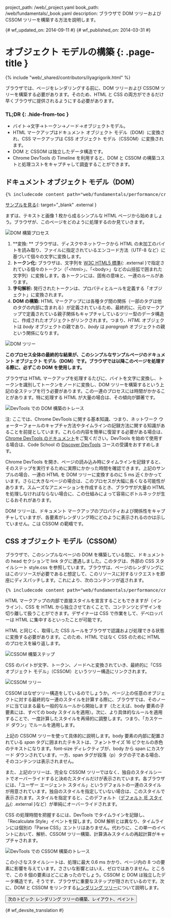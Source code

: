 project_path: /web/_project.yaml
book_path: /web/fundamentals/_book.yaml
description: ブラウザで DOM ツリーおよび CSSOM ツリーを構築する方法を説明します。

{# wf_updated_on: 2014-09-11 #}
{# wf_published_on: 2014-03-31 #}

#  オブジェクト モデルの構築 {: .page-title }

{% include "web/_shared/contributors/ilyagrigorik.html" %}

ブラウザでは、ページをレンダリングする前に、DOM ツリーおよび CSSOM ツリーを構築する必要があります。そのため、HTML と CSS の両方ができるだけ早くブラウザに提供されるようにする必要があります。


### TL;DR {: .hide-from-toc }
- バイト→文字→トークン→ノード→オブジェクトモデル。
- HTML マークアップはドキュメント オブジェクト モデル（DOM）に変換され、CSS マークアップは CSS オブジェクト モデル（CSSOM）に変換されます。
- DOM と CSSOM は独立したデータ構造です。
- Chrome DevTools の Timeline を利用すると、DOM と CSSOM の構築コストと処理コストをキャプチャして調査することができます。


## ドキュメント オブジェクト モデル（DOM）

<pre class="prettyprint">
{% includecode content_path="web/fundamentals/performance/critical-rendering-path/_code/basic_dom.html" region_tag="full" adjust_indentation="auto" %}
</pre>

[サンプルを見る](https://googlesamples.github.io/web-fundamentals/fundamentals/performance/critical-rendering-path/basic_dom.html){: target="_blank" .external }

まずは、テキストと画像 1 枚から成るシンプルな HTML ページから始めましょう。ブラウザが、このページをどのように処理するのか見ていきます。

<img src="images/full-process.png" alt="DOM 構築プロセス">

1. **変換: ** ブラウザは、ディスクやネットワークから HTML の未加工のバイトを読み取り、ファイルに指定されているエンコード方法（UTF-8 など）に基づいて個々の文字に変換します。
1. **トークン化:** ブラウザは、文字列を [W3C HTML5 標準](http://www.w3.org/TR/html5/){: .external }で指定されている個々のトークン（「&lt;html&gt;」、「&lt;body&gt;」などの山括弧で囲まれた文字列）に変換します。各トークンには、固有の意味と、一連のルールがあります。
1. **字句解析:** 発行されたトークンは、プロパティとルールを定義する「オブジェクト」に変換されます。
1. **DOM の構築:** HTML マークアップには各種タグ間の関係（一部のタグは他のタグの内部に含まれる）が定義されているため、最終的に、元のマークアップで定義されている親子関係もキャプチャしているツリー型のデータ構造に、作成されたオブジェクトがリンクされます。つまり、_HTML_ オブジェクトは _body_ オブジェクトの親であり、_body_ は _paragraph_ オブジェクトの親という関係になります。

<img src="images/dom-tree.png"  alt="DOM ツリー">

**このプロセス全体の最終的な結果が、このシンプルなサンプルページのドキュメント オブジェクト モデル（DOM）です。ブラウザでは以降このページを処理する際に、必ずこの DOM を使用します。**

ブラウザは HTML マークアップを処理するたびに、バイトを文字に変換し、トークンを識別してトークンをノードに変換し、DOM ツリーを構築するという上記の全ステップを行う必要があります。この一連のプロセスには時間がかかることがあります。特に処理する HTML が大量の場合は、その傾向が顕著です。

<img src="images/dom-timeline.png"  alt="DevTools での DOM 構築のトレース">

注: ここでは、Chrome DevTools に関する基本知識、つまり、ネットワーク ウォーターフォールのキャプチャ方法やタイムラインの記録方法に関する知識があることを前提としています。これらの内容を簡単に復習する必要がある場合は、<a href='/web/tools/chrome-devtools/'>Chrome DevTools のドキュメント</a>をご覧ください。DevTools を始めて使用する場合は、Code School の <a href='http://discover-devtools.codeschool.com/'>Discover DevTools</a> コースの受講をおすすめします。

Chrome DevTools を開き、ページの読み込み時にタイムラインを記録すると、そのステップを実行するために実際にかかった時間を確認できます。上記のサンプルの場合、一連の HTML を DOM ツリーに変換するのに 5 ms 近くかかっています。さらに大きなページの場合は、このプロセスが大幅に長くなる可能性があります。スムーズなアニメーションを作成するとき、ブラウザが大量の HTML を処理しなければならない場合に、この仕組みによって容易にボトルネックが生じるおそれがあります。

DOM ツリーは、ドキュメント マークアップのプロパティおよび関係性をキャプチャしていますが、各要素がレンダリング時にどのように表示されるのかは示していません。こは CSSOM の範疇です。

##  CSS オブジェクト モデル（CSSOM）

ブラウザで、このシンプルなページの DOM を構築している間に、ドキュメントの head セクションで link タグに遭遇しました。このタグは、外部の CSS スタイルシート style.css を参照しています。ブラウザは、ページのレンダリングにはこのリソースが必要であると想定して、このリソースに対するリクエストを即座にディスパッチします。これにより、次のコンテンツが返されます。

<pre class="prettyprint">
{% includecode content_path="web/fundamentals/performance/critical-rendering-path/_code/style.css" region_tag="full" adjust_indentation="auto" %}
</pre>

HTML マークアップの内部で直接スタイルを宣言することもできますが（インライン）、CSS を HTML から独立させておくことで、コンテンツとデザインを切り離して扱うことができます。デザイナーは CSS で作業をして、デベロッパーは HTML に集中するといったことが可能です。

HTML と同じく、取得した CSS ルールをブラウザで認識および処理できる状態に変換する必要があります。このため、HTML ではなく CSS のために HTML のプロセスを繰り返します。

<img src="images/cssom-construction.png"  alt="CSSOM 構築ステップ">

CSS のバイトが文字、トークン、ノードへと変換されていき、最終的に「CSS オブジェクト モデル」（CSSOM）というツリー構造にリンクされます。

<img src="images/cssom-tree.png"  alt="CSSOM ツリー">

CSSOM はなぜツリー構造をしているのでしょうか。ページ上の任意のオブジェクトに対する最終的な一連のスタイルを計算する際に、ブラウザでは、そのノードに当てはまる最も一般的なルールから開始します（たとえば、body 要素の子要素には、すべての body スタイルを適用）。次に、より具体的なルールを適用することで、一度計算したスタイルを再帰的に調整します。つまり、「カスケード ダウン」でルールを適用します。

上記の CSSOM ツリーを使って具体的に説明します。body 要素の内部に配置されている _span_ タグに囲まれたテキストは、フォントサイズ 16 ピクセルの赤色のテキストになります。font-size ディレクティブが、body から span にカスケード ダウンされています。一方、span タグが段落（p）タグの子である場合、そのコンテンツは表示されません。

また、上記のツリーは、完全な CSSOM ツリーではなく、独自のスタイルシートでオーバーライドすると決めたスタイルだけが表示されています。各ブラウザには、「ユーザー エージェント スタイル」というデフォルトの一連のスタイルが用意されています。独自のスタイルを指定していない場合は、このスタイルで表示されます。スタイルを指定すると、このデフォルト（[デフォルト IE スタイル](http://www.iecss.com/){: .external }など）が単純にオーバーライドされます。

CSS の処理時間を把握するには、DevTools でタイムラインを記録し、「Recalculate Style」イベントを探します。DOM 解析とは異なり、タイムラインには個別の「Parse CSS」エントリはありません。代わりに、この単一のイベントにおいて、解析、CSSOM ツリー構築、計算済みスタイルの再起計算がキャプチャされます。

<img src="images/cssom-timeline.png"  alt="DevTools での CSSOM 構築のトレース">

この小さなスタイルシートは、処理に最大 0.6 ms かかり、ページ内の 8 つの要素に影響を与えています。ささいな影響とはいえ、ゼロではありません。ところで、この 8 個の要素はどこにあったのでしょう。CSSOM と DOM は独立したデータ構造です。そうです、ブラウザに重要なステップが隠されているのです。次に、DOM と CSSOM をリンクする[レンダリング ツリー](/web/fundamentals/performance/critical-rendering-path/render-tree-construction)について説明します。

<a href="render-tree-construction" class="gc-analytics-event"
    data-category="CRP" data-label="Next / Render-Tree Construction">
  <button>次のトピック: レンダリング ツリーの構築、レイアウト、ペイント</button>
</a>


{# wf_devsite_translation #}
